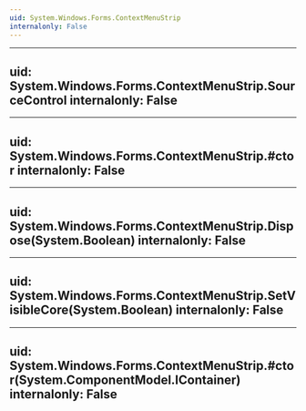 ```yaml
---
uid: System.Windows.Forms.ContextMenuStrip
internalonly: False
---
```


---
uid: System.Windows.Forms.ContextMenuStrip.SourceControl
internalonly: False
---

---
uid: System.Windows.Forms.ContextMenuStrip.#ctor
internalonly: False
---

---
uid: System.Windows.Forms.ContextMenuStrip.Dispose(System.Boolean)
internalonly: False
---

---
uid: System.Windows.Forms.ContextMenuStrip.SetVisibleCore(System.Boolean)
internalonly: False
---

---
uid: System.Windows.Forms.ContextMenuStrip.#ctor(System.ComponentModel.IContainer)
internalonly: False
---
